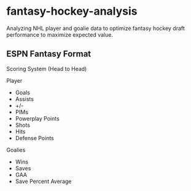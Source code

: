 # fantasy-hockey-analysis
Analyzing NHL player and goalie data to optimize fantasy hockey draft performance to maximize expected value.

## ESPN Fantasy Format
Scoring System (Head to Head)

Player

* Goals
* Assists
* +/-
* PIMs
* Powerplay Points
* Shots
* Hits
* Defense Points

Goalies

* Wins
* Saves
* GAA
* Save Percent Average
